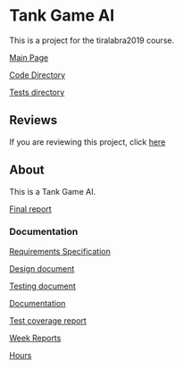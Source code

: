 # Tank Game AI

This is a project for the tiralabra2019 course.

[Main Page](https://github.com/porrasm/tiralabra-tank-game-ai)

[Code Directory](https://github.com/porrasm/tiralabra-tank-game-ai/tree/master/Assets/_Assets/Scripts/Games/TankGame/TankAI/)

[Tests directory](https://github.com/porrasm/tiralabra-tank-game-ai/tree/master/Assets/_Assets/Tests)

## Reviews

If you are reviewing this project, click [here](https://github.com/porrasm/tiralabra-tank-game-ai/tree/master/Documentation/reviews.md)

## About

This is a Tank Game AI.

[Final report](https://github.com/porrasm/tiralabra-tank-game-ai/tree/master/Documentation/weeks/week7.md)


### Documentation

[Requirements Specification](https://github.com/porrasm/tiralabra-tank-game-ai/tree/master/Documentation/requirements-specification.md)

[Design document](https://github.com/porrasm/tiralabra-tank-game-ai/tree/master/Documentation/design-document.md)

[Testing document](https://github.com/porrasm/tiralabra-tank-game-ai/tree/master/Documentation/testing-document.md)

[Documentation](https://github.com/porrasm/tiralabra-tank-game-ai/tree/master/Documentation)

[Test coverage report](https://porrasm.github.io/tiralabra-tank-game-ai/)

[Week Reports](https://github.com/porrasm/tiralabra-tank-game-ai/tree/master/Documentation/weeks)

[Hours](https://github.com/porrasm/tiralabra-tank-game-ai/tree/master/Documentation/hours.md)
